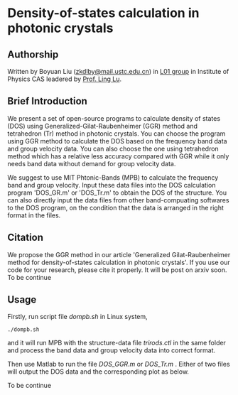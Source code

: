 Density-of-states calculation in photonic crystals
=====================================================

Authorship
----------------------------------------
Written by Boyuan Liu (zkdlby@mail.ustc.edu.cn) in [L01 group](http://l01.iphy.ac.cn/L01web-English/html/index-english.html) in Institute of Physics CAS leadered by [Prof. Ling Lu](http://l01.iphy.ac.cn/linglu/). 

Brief Introduction
----------------------------------------

We present a set of open-source programs to calculate density of states (DOS) using Generalized-Gilat-Raubenheimer (GGR) method and tetrahedron (Tr) method in photonic crystals. You can choose the program using GGR method to calculate the DOS based on the frequency band data and group velocity data. You can also choose the one using tetrahedron method which has a relative less accuracy compared with GGR while it only needs band data without demand for group velocity data. 

We suggest to use MIT Phtonic-Bands (MPB) to calculate the frequency band and group velocity. Input these data files into the DOS calculation program 'DOS_GR.m' or 'DOS_Tr.m' to obtain the DOS of the structure. You can also directly input the data files from other band-compuating softwares to the DOS program, on the condition that the data is arranged in the right format in the files.

Citation
----------------------------------------

We propose the GGR method in our article 'Generalized Gilat-Raubenheimer method for density-of-states calculation in photonic crystals'. If you use our code for your research, please cite it properly. It will be post on arxiv soon. To be continue

Usage
----------------------------------------
Firstly, run script file *dompb.sh* in Linux system,

    ./dompb.sh
    
and it will run MPB with the structure-data file *trirods.ctl* in the same folder and process the band data and group velocity data into correct format.

Then use Matlab to run the file *DOS_GGR.m* or *DOS_Tr.m* . Either of two files will output the DOS data and the corresponding plot as below.



To be continue
